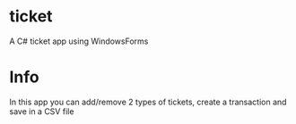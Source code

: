 # ticket
 A C# ticket app using WindowsForms
 
 # Info
 In this app you can add/remove 2 types of tickets, create a transaction and save in a CSV file
